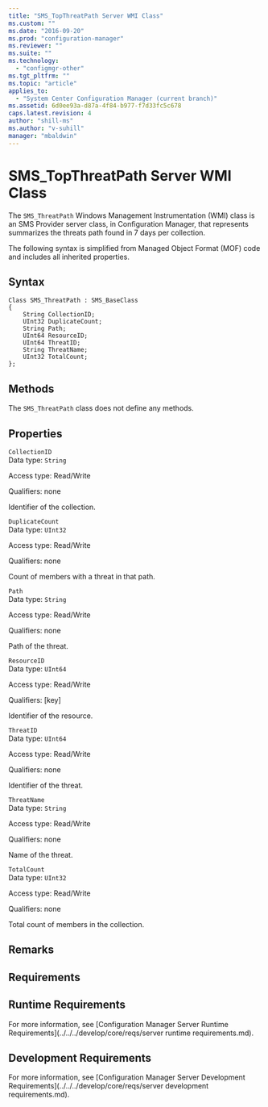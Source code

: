 ```yaml
---
title: "SMS_TopThreatPath Server WMI Class"
ms.custom: ""
ms.date: "2016-09-20"
ms.prod: "configuration-manager"
ms.reviewer: ""
ms.suite: ""
ms.technology: 
  - "configmgr-other"
ms.tgt_pltfrm: ""
ms.topic: "article"
applies_to: 
  - "System Center Configuration Manager (current branch)"
ms.assetid: 6d0ee93a-d87a-4f84-b977-f7d33fc5c678
caps.latest.revision: 4
author: "shill-ms"
ms.author: "v-suhill"
manager: "mbaldwin"
---
```

# SMS_TopThreatPath Server WMI Class
The `SMS_ThreatPath` Windows Management Instrumentation (WMI) class is an SMS Provider server class, in Configuration Manager, that represents summarizes the threats path found in 7 days per collection.  
  
 The following syntax is simplified from Managed Object Format (MOF) code and includes all inherited properties.  
  
## Syntax  
  
```  
Class SMS_ThreatPath : SMS_BaseClass  
{  
    String CollectionID;  
    UInt32 DuplicateCount;  
    String Path;  
    UInt64 ResourceID;  
    UInt64 ThreatID;  
    String ThreatName;  
    UInt32 TotalCount;  
};  
```  
  
## Methods  
 The `SMS_ThreatPath` class does not define any methods.  
  
## Properties  
 `CollectionID`  
 Data type: `String`  
  
 Access type: Read/Write  
  
 Qualifiers: none  
  
 Identifier of the collection.  
  
 `DuplicateCount`  
 Data type: `UInt32`  
  
 Access type: Read/Write  
  
 Qualifiers: none  
  
 Count of members with a threat in that path.  
  
 `Path`  
 Data type: `String`  
  
 Access type: Read/Write  
  
 Qualifiers: none  
  
 Path of the threat.  
  
 `ResourceID`  
 Data type: `UInt64`  
  
 Access type: Read/Write  
  
 Qualifiers: [key]  
  
 Identifier of the resource.  
  
 `ThreatID`  
 Data type: `UInt64`  
  
 Access type: Read/Write  
  
 Qualifiers: none  
  
 Identifier of the threat.  
  
 `ThreatName`  
 Data type: `String`  
  
 Access type: Read/Write  
  
 Qualifiers: none  
  
 Name of the threat.  
  
 `TotalCount`  
 Data type: `UInt32`  
  
 Access type: Read/Write  
  
 Qualifiers: none  
  
 Total count of members in the collection.  
  
## Remarks  
  
## Requirements  
  
## Runtime Requirements  
 For more information, see [Configuration Manager Server Runtime Requirements](../../../develop/core/reqs/server runtime requirements.md).  
  
## Development Requirements  
 For more information, see [Configuration Manager Server Development Requirements](../../../develop/core/reqs/server development requirements.md).